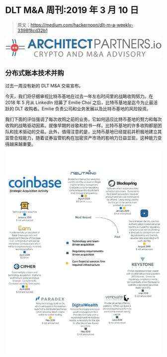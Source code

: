 # DLT M&A 周刊:2019 年 3 月 10 日

> 原文：<https://medium.com/hackernoon/dlt-m-a-weekly-3398f8cd32b1>

![](img/706edd75f4723e53a56255c24d3b1988.png)

## 分布式账本技术并购

过去一周没有新的 DLT M&A 交易宣布。

今天，我们将仔细审视比特币基地在过去一年左右时间里的战略收购努力。在 2018 年 5 月从 LinkedIn 招募了 Emilie Choi 之后，比特币基地是迄今为止最活跃的 DLT 收购者。Emilie 负责公司和业务发展以及比特币基地的风险投资。

我们下面的评估强调了每次收购之前的业务，它如何适应比特币基地的努力和每次收购的战略驱动因素。就像早期的谷歌和脸书一样，比特币基地的许多收购都是团队和技术驱动的交易。此外，值得注意的是，比特币基地已经提前并积极地建立其监管合规能力，随着证券监管机构在加密资产市场的影响力日益显现，这种能力变得越来越重要。

![](img/8522090130196df36258cd862392cb80.png)